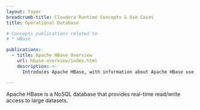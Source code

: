 ```yaml
---
layout: foyer
breadcrumb-title: Cloudera Runtime Concepts & Use Cases
title: Operational Database

# Concepts publications related to
# * HBase

publications:
  - title: Apache HBase Overview
    url: hbase-overview/index.html
    description: >-
      Introduces Apache HBase, with information about Apache HBase use cases.

---
```


Apache HBase is a NoSQL database that provides real-time read/write
access to large datasets.
